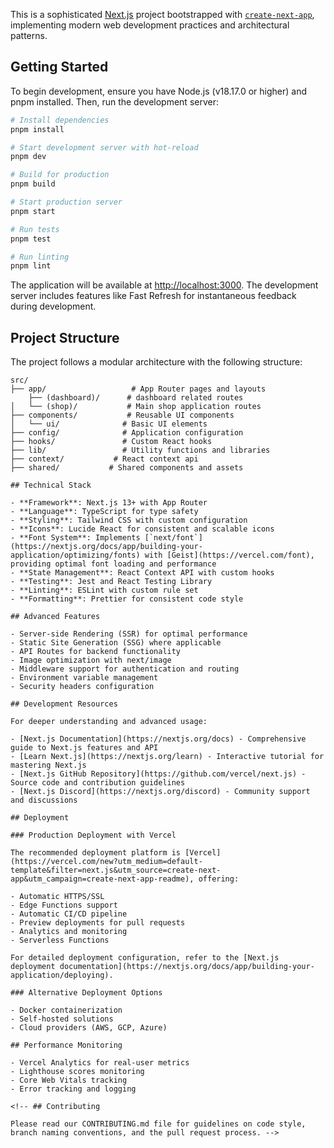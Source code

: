 This is a sophisticated [Next.js](https://nextjs.org) project bootstrapped with [`create-next-app`](https://nextjs.org/docs/app/api-reference/cli/create-next-app), implementing modern web development practices and architectural patterns.

## Getting Started

To begin development, ensure you have Node.js (v18.17.0 or higher) and pnpm installed. Then, run the development server:

```bash
# Install dependencies
pnpm install

# Start development server with hot-reload
pnpm dev

# Build for production
pnpm build

# Start production server
pnpm start

# Run tests
pnpm test

# Run linting
pnpm lint
```

The application will be available at [http://localhost:3000](http://localhost:3000). The development server includes features like Fast Refresh for instantaneous feedback during development.

## Project Structure

The project follows a modular architecture with the following structure:

```
src/
├── app/                   # App Router pages and layouts
    ├── (dashboard)/      # dashboard related routes
│   └── (shop)/           # Main shop application routes
├── components/           # Reusable UI components
│   └── ui/              # Basic UI elements
├── config/              # Application configuration
├── hooks/               # Custom React hooks
├── lib/                 # Utility functions and libraries
├── context/           # React context api
├── shared/           # Shared components and assets

## Technical Stack

- **Framework**: Next.js 13+ with App Router
- **Language**: TypeScript for type safety
- **Styling**: Tailwind CSS with custom configuration
- **Icons**: Lucide React for consistent and scalable icons
- **Font System**: Implements [`next/font`](https://nextjs.org/docs/app/building-your-application/optimizing/fonts) with [Geist](https://vercel.com/font), providing optimal font loading and performance
- **State Management**: React Context API with custom hooks
- **Testing**: Jest and React Testing Library
- **Linting**: ESLint with custom rule set
- **Formatting**: Prettier for consistent code style

## Advanced Features

- Server-side Rendering (SSR) for optimal performance
- Static Site Generation (SSG) where applicable
- API Routes for backend functionality
- Image optimization with next/image
- Middleware support for authentication and routing
- Environment variable management
- Security headers configuration

## Development Resources

For deeper understanding and advanced usage:

- [Next.js Documentation](https://nextjs.org/docs) - Comprehensive guide to Next.js features and API
- [Learn Next.js](https://nextjs.org/learn) - Interactive tutorial for mastering Next.js
- [Next.js GitHub Repository](https://github.com/vercel/next.js) - Source code and contribution guidelines
- [Next.js Discord](https://nextjs.org/discord) - Community support and discussions

## Deployment

### Production Deployment with Vercel

The recommended deployment platform is [Vercel](https://vercel.com/new?utm_medium=default-template&filter=next.js&utm_source=create-next-app&utm_campaign=create-next-app-readme), offering:

- Automatic HTTPS/SSL
- Edge Functions support
- Automatic CI/CD pipeline
- Preview deployments for pull requests
- Analytics and monitoring
- Serverless Functions

For detailed deployment configuration, refer to the [Next.js deployment documentation](https://nextjs.org/docs/app/building-your-application/deploying).

### Alternative Deployment Options

- Docker containerization
- Self-hosted solutions
- Cloud providers (AWS, GCP, Azure)

## Performance Monitoring

- Vercel Analytics for real-user metrics
- Lighthouse scores monitoring
- Core Web Vitals tracking
- Error tracking and logging

<!-- ## Contributing

Please read our CONTRIBUTING.md file for guidelines on code style, branch naming conventions, and the pull request process. -->
```
